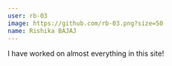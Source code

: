```yaml
---
user: rb-03
image: https://github.com/rb-03.png?size=50
name: Rishika BAJAJ
---
```

I have worked on almost everything in this site!
